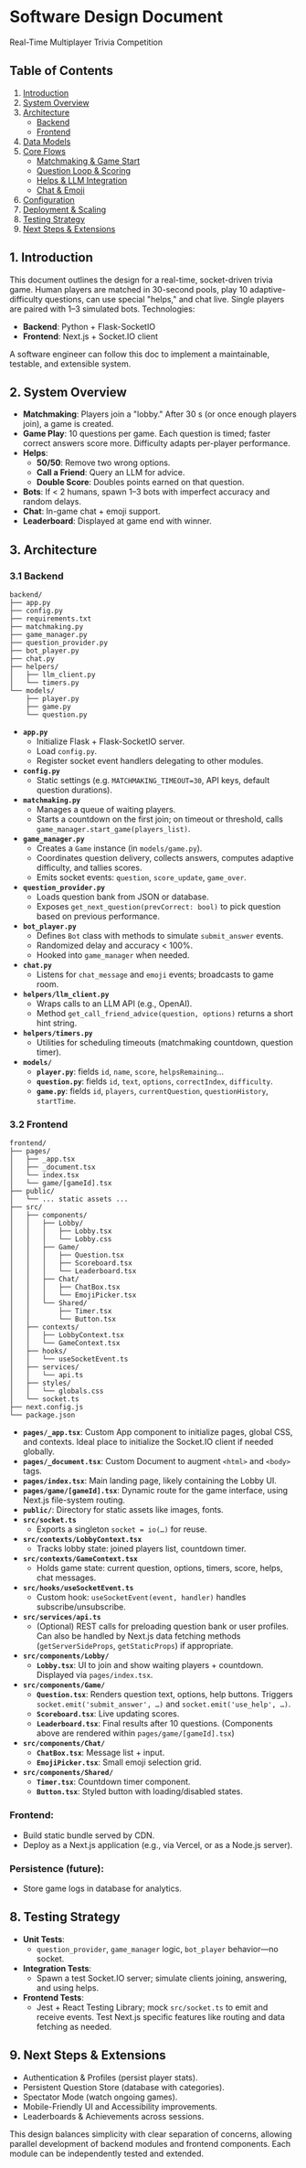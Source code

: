 # Software Design Document

Real-Time Multiplayer Trivia Competition

## Table of Contents

1.  [Introduction](#1-introduction)
2.  [System Overview](#2-system-overview)
3.  [Architecture](#3-architecture)
    - [Backend](#31-backend)
    - [Frontend](#32-frontend)
4.  [Data Models](#4-data-models)
5.  [Core Flows](#5-core-flows)
    - [Matchmaking & Game Start](#matchmaking--game-start)
    - [Question Loop & Scoring](#question-loop--scoring)
    - [Helps & LLM Integration](#helps--llm-integration)
    - [Chat & Emoji](#chat--emoji)
6.  [Configuration](#6-configuration)
7.  [Deployment & Scaling](#7-deployment--scaling)
8.  [Testing Strategy](#8-testing-strategy)
9.  [Next Steps & Extensions](#9-next-steps--extensions)

## 1. Introduction

This document outlines the design for a real-time, socket-driven trivia game. Human players are matched in 30-second pools, play 10 adaptive-difficulty questions, can use special "helps," and chat live. Single players are paired with 1–3 simulated bots. Technologies:

- **Backend**: Python + Flask-SocketIO
- **Frontend**: Next.js + Socket.IO client

A software engineer can follow this doc to implement a maintainable, testable, and extensible system.

## 2. System Overview

- **Matchmaking**: Players join a "lobby." After 30 s (or once enough players join), a game is created.
- **Game Play**: 10 questions per game. Each question is timed; faster correct answers score more. Difficulty adapts per-player performance.
- **Helps**:
  - **50/50**: Remove two wrong options.
  - **Call a Friend**: Query an LLM for advice.
  - **Double Score**: Doubles points earned on that question.
- **Bots**: If < 2 humans, spawn 1–3 bots with imperfect accuracy and random delays.
- **Chat**: In-game chat + emoji support.
- **Leaderboard**: Displayed at game end with winner.

## 3. Architecture

### 3.1 Backend

```text
backend/
├── app.py
├── config.py
├── requirements.txt
├── matchmaking.py
├── game_manager.py
├── question_provider.py
├── bot_player.py
├── chat.py
├── helpers/
│   ├── llm_client.py
│   └── timers.py
└── models/
    ├── player.py
    ├── game.py
    └── question.py
```

- **`app.py`**
  - Initialize Flask + Flask-SocketIO server.
  - Load `config.py`.
  - Register socket event handlers delegating to other modules.
- **`config.py`**
  - Static settings (e.g. `MATCHMAKING_TIMEOUT=30`, API keys, default question durations).
- **`matchmaking.py`**
  - Manages a queue of waiting players.
  - Starts a countdown on the first join; on timeout or threshold, calls `game_manager.start_game(players_list)`.
- **`game_manager.py`**
  - Creates a `Game` instance (in `models/game.py`).
  - Coordinates question delivery, collects answers, computes adaptive difficulty, and tallies scores.
  - Emits socket events: `question`, `score_update`, `game_over`.
- **`question_provider.py`**
  - Loads question bank from JSON or database.
  - Exposes `get_next_question(prevCorrect: bool)` to pick question based on previous performance.
- **`bot_player.py`**
  - Defines `Bot` class with methods to simulate `submit_answer` events.
  - Randomized delay and accuracy < 100%.
  - Hooked into `game_manager` when needed.
- **`chat.py`**
  - Listens for `chat_message` and `emoji` events; broadcasts to game room.
- **`helpers/llm_client.py`**
  - Wraps calls to an LLM API (e.g., OpenAI).
  - Method `get_call_friend_advice(question, options)` returns a short hint string.
- **`helpers/timers.py`**
  - Utilities for scheduling timeouts (matchmaking countdown, question timer).
- **`models/`**
  - **`player.py`**: fields `id`, `name`, `score`, `helpsRemaining`…
  - **`question.py`**: fields `id`, `text`, `options`, `correctIndex`, `difficulty`.
  - **`game.py`**: fields `id`, `players`, `currentQuestion`, `questionHistory`, `startTime`.

### 3.2 Frontend

```text
frontend/
├── pages/
│   ├── _app.tsx
│   ├── _document.tsx
│   └── index.tsx
│   └── game/[gameId].tsx
├── public/
│   └── ... static assets ...
├── src/
│   ├── components/
│   │   ├── Lobby/
│   │   │   ├── Lobby.tsx
│   │   │   └── Lobby.css
│   │   ├── Game/
│   │   │   ├── Question.tsx
│   │   │   ├── Scoreboard.tsx
│   │   │   └── Leaderboard.tsx
│   │   ├── Chat/
│   │   │   ├── ChatBox.tsx
│   │   │   └── EmojiPicker.tsx
│   │   └── Shared/
│   │       ├── Timer.tsx
│   │       └── Button.tsx
│   ├── contexts/
│   │   ├── LobbyContext.tsx
│   │   └── GameContext.tsx
│   ├── hooks/
│   │   └── useSocketEvent.ts
│   ├── services/
│   │   └── api.ts
│   ├── styles/
│   │   └── globals.css
│   └── socket.ts
├── next.config.js
└── package.json
```

- **`pages/_app.tsx`**: Custom App component to initialize pages, global CSS, and contexts. Ideal place to initialize the Socket.IO client if needed globally.
- **`pages/_document.tsx`**: Custom Document to augment `<html>` and `<body>` tags.
- **`pages/index.tsx`**: Main landing page, likely containing the Lobby UI.
- **`pages/game/[gameId].tsx`**: Dynamic route for the game interface, using Next.js file-system routing.
- **`public/`**: Directory for static assets like images, fonts.
- **`src/socket.ts`**
  - Exports a singleton `socket = io(…)` for reuse.
- **`src/contexts/LobbyContext.tsx`**
  - Tracks lobby state: joined players list, countdown timer.
- **`src/contexts/GameContext.tsx`**
  - Holds game state: current question, options, timers, score, helps, chat messages.
- **`src/hooks/useSocketEvent.ts`**
  - Custom hook: `useSocketEvent(event, handler)` handles subscribe/unsubscribe.
- **`src/services/api.ts`**
  - (Optional) REST calls for preloading question bank or user profiles. Can also be handled by Next.js data fetching methods (`getServerSideProps`, `getStaticProps`) if appropriate.
- **`src/components/Lobby/`**
  - **`Lobby.tsx`**: UI to join and show waiting players + countdown. Displayed via `pages/index.tsx`.
- **`src/components/Game/`**
  - **`Question.tsx`**: Renders question text, options, help buttons. Triggers `socket.emit('submit_answer', …)` and `socket.emit('use_help', …)`.
  - **`Scoreboard.tsx`**: Live updating scores.
  - **`Leaderboard.tsx`**: Final results after 10 questions.
    (Components above are rendered within `pages/game/[gameId].tsx`)
- **`src/components/Chat/`**
  - **`ChatBox.tsx`**: Message list + input.
  - **`EmojiPicker.tsx`**: Small emoji selection grid.
- **`src/components/Shared/`**
  - **`Timer.tsx`**: Countdown timer component.
  - **`Button.tsx`**: Styled button with loading/disabled states.

### Frontend:

- Build static bundle served by CDN.
- Deploy as a Next.js application (e.g., via Vercel, or as a Node.js server).

### Persistence (future):

- Store game logs in database for analytics.

## 8. Testing Strategy

- **Unit Tests**:
  - `question_provider`, `game_manager` logic, `bot_player` behavior—no socket.
- **Integration Tests**:
  - Spawn a test Socket.IO server; simulate clients joining, answering, and using helps.
- **Frontend Tests**:
  - Jest + React Testing Library; mock `src/socket.ts` to emit and receive events. Test Next.js specific features like routing and data fetching as needed.

## 9. Next Steps & Extensions

- Authentication & Profiles (persist player stats).
- Persistent Question Store (database with categories).
- Spectator Mode (watch ongoing games).
- Mobile-Friendly UI and Accessibility improvements.
- Leaderboards & Achievements across sessions.

This design balances simplicity with clear separation of concerns, allowing parallel development of backend modules and frontend components. Each module can be independently tested and extended.
